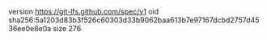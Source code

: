 version https://git-lfs.github.com/spec/v1
oid sha256:5a1203d83b3f526c60303d33b9062baa613b7e97167dcbd2757d4536ee0e8e0a
size 276
